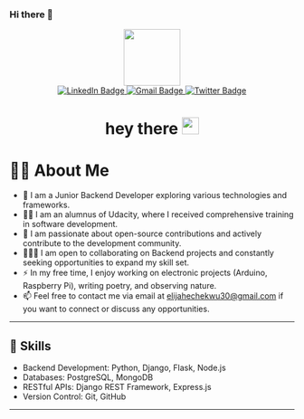 ### Hi there 👋

<div id="header" align="center">
  <img src="https://media.giphy.com/media/M9gbBd9nbDrOTu1Mqx/giphy.gif" width="100"/>

  <div id="badges">
    <a href="https://www.linkedin.com/in/elijah-echekwu-7b877019a">
      <img src="https://img.shields.io/badge/LinkedIn-blue?style=for-the-badge&logo=linkedin&logoColor=white" alt="LinkedIn Badge"/>
    </a>
    <a href=mailto:elijahechekwu30@gmail.com">
      <img src="https://img.shields.io/badge/Gmail-red?style=for-the-badge&logo=gmail&logoColor=white" alt="Gmail Badge"/>
    </a>
    <a href="https://twitter.com/EEchekwu">
      <img src="https://img.shields.io/badge/Twitter-blue?style=for-the-badge&logo=twitter&logoColor=white" alt="Twitter Badge"/>
    </a>
  </div>
  
  <img src="https://komarev.com/ghpvc/?username=Elijah57&style=flat-square&color=blue" alt=""/>
  
  <h1>
  hey there
  <img src="https://media.giphy.com/media/hvRJCLFzcasrR4ia7z/giphy.gif" width="30px"/>
  </h1>
  


</div>

# :man_technologist: About Me

- :telescope: I am a Junior Backend Developer exploring various technologies and frameworks.
- :man_student: I am an alumnus of Udacity, where I received comprehensive training in software development.
- :seedling: I am passionate about open-source contributions and actively contribute to the development community.
- :people_holding_hands: I am open to collaborating on Backend projects and constantly seeking opportunities to expand my skill set.
- :zap: In my free time, I enjoy working on electronic projects (Arduino, Raspberry Pi), writing poetry, and observing nature.
- :mailbox: Feel free to contact me via email at elijahechekwu30@gmail.com if you want to connect or discuss any opportunities.

---

## :rocket: Skills

- Backend Development: Python, Django, Flask, Node.js
- Databases: PostgreSQL, MongoDB
- RESTful APIs: Django REST Framework, Express.js
- Version Control: Git, GitHub


---
